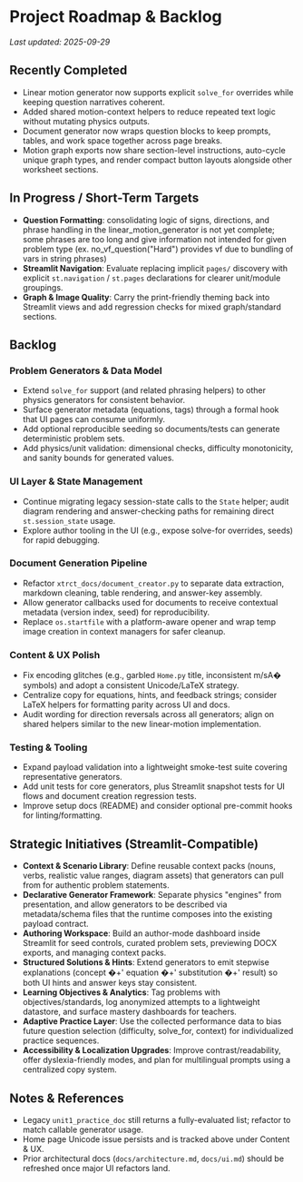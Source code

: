 # Project Roadmap & Backlog

_Last updated: 2025-09-29_

## Recently Completed

- Linear motion generator now supports explicit `solve_for` overrides while keeping question narratives coherent.
- Added shared motion-context helpers to reduce repeated text logic without mutating physics outputs.
- Document generator now wraps question blocks to keep prompts, tables, and work space together across page breaks.
- Motion graph exports now share section-level instructions, auto-cycle unique graph types, and render compact button layouts alongside other worksheet sections.

## In Progress / Short-Term Targets

- **Question Formatting**: consolidating logic of signs, directions, and phrase handling in the linear_motion_generator is not yet complete; some phrases are too long and give information not intended for given problem type (ex. no_vf_question("Hard") provides vf due to bundling of vars in string phrases)
- **Streamlit Navigation**: Evaluate replacing implicit `pages/` discovery with explicit `st.navigation` / `st.pages` declarations for clearer unit/module groupings.
- **Graph & Image Quality**: Carry the print-friendly theming back into Streamlit views and add regression checks for mixed graph/standard sections.

## Backlog

### Problem Generators & Data Model

- Extend `solve_for` support (and related phrasing helpers) to other physics generators for consistent behavior.
- Surface generator metadata (equations, tags) through a formal hook that UI pages can consume uniformly.
- Add optional reproducible seeding so documents/tests can generate deterministic problem sets.
- Add physics/unit validation: dimensional checks, difficulty monotonicity, and sanity bounds for generated values.

### UI Layer & State Management

- Continue migrating legacy session-state calls to the `State` helper; audit diagram rendering and answer-checking paths for remaining direct `st.session_state` usage.
- Explore author tooling in the UI (e.g., expose solve-for overrides, seeds) for rapid debugging.

### Document Generation Pipeline

- Refactor `xtrct_docs/document_creator.py` to separate data extraction, markdown cleaning, table rendering, and answer-key assembly.
- Allow generator callbacks used for documents to receive contextual metadata (version index, seed) for reproducibility.
- Replace `os.startfile` with a platform-aware opener and wrap temp image creation in context managers for safer cleanup.

### Content & UX Polish

- Fix encoding glitches (e.g., garbled `Home.py` title, inconsistent m/sA� symbols) and adopt a consistent Unicode/LaTeX strategy.
- Centralize copy for equations, hints, and feedback strings; consider LaTeX helpers for formatting parity across UI and docs.
- Audit wording for direction reversals across all generators; align on shared helpers similar to the new linear-motion implementation.

### Testing & Tooling

- Expand payload validation into a lightweight smoke-test suite covering representative generators.
- Add unit tests for core generators, plus Streamlit snapshot tests for UI flows and document creation regression tests.
- Improve setup docs (README) and consider optional pre-commit hooks for linting/formatting.

## Strategic Initiatives (Streamlit-Compatible)

- **Context & Scenario Library**: Define reusable context packs (nouns, verbs, realistic value ranges, diagram assets) that generators can pull from for authentic problem statements.
- **Declarative Generator Framework**: Separate physics "engines" from presentation, and allow generators to be described via metadata/schema files that the runtime composes into the existing payload contract.
- **Authoring Workspace**: Build an author-mode dashboard inside Streamlit for seed controls, curated problem sets, previewing DOCX exports, and managing context packs.
- **Structured Solutions & Hints**: Extend generators to emit stepwise explanations (concept �+' equation �+' substitution �+' result) so both UI hints and answer keys stay consistent.
- **Learning Objectives & Analytics**: Tag problems with objectives/standards, log anonymized attempts to a lightweight datastore, and surface mastery dashboards for teachers.
- **Adaptive Practice Layer**: Use the collected performance data to bias future question selection (difficulty, solve_for, context) for individualized practice sequences.
- **Accessibility & Localization Upgrades**: Improve contrast/readability, offer dyslexia-friendly modes, and plan for multilingual prompts using a centralized copy system.

## Notes & References

- Legacy `unit1_practice_doc` still returns a fully-evaluated list; refactor to match callable generator usage.
- Home page Unicode issue persists and is tracked above under Content & UX.
- Prior architectural docs (`docs/architecture.md`, `docs/ui.md`) should be refreshed once major UI refactors land.
